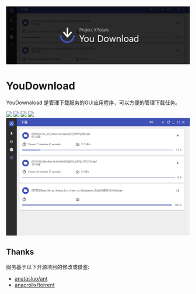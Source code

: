 ![](./other/banner.png)
# YouDownload

YouDownaload 是管理下载服务的GUI应用程序，可以方便的管理下载任务。

![](https://img.shields.io/badge/Project-Project%20Polaris-green) ![](https://img.shields.io/badge/Project-YouDownload-green) ![](https://img.shields.io/badge/Status-developing-red) 
![](https://img.shields.io/badge/-Electron-black?logo=electron) 
![](./other/pv_1.png)
## Thanks
服务基于以下开源项目的修改或借鉴:
- [anatasluo/ant](https://github.com/anatasluo/ant)
- [anacrolix/torrent](https://github.com/anacrolix/torrent)

